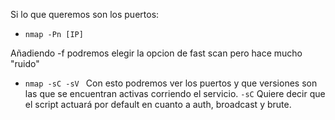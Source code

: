 Si lo que queremos son los puertos:
- `nmap -Pn [IP]` 

Añadiendo -f podremos elegir la opcion de fast scan pero hace mucho "ruido"

- `nmap -sC -sV ` 
	Con esto podremos ver los puertos y que versiones son las que se encuentran activas corriendo el servicio.
	`-sC` Quiere decir que el script actuará por default en cuanto a auth, broadcast y brute.
